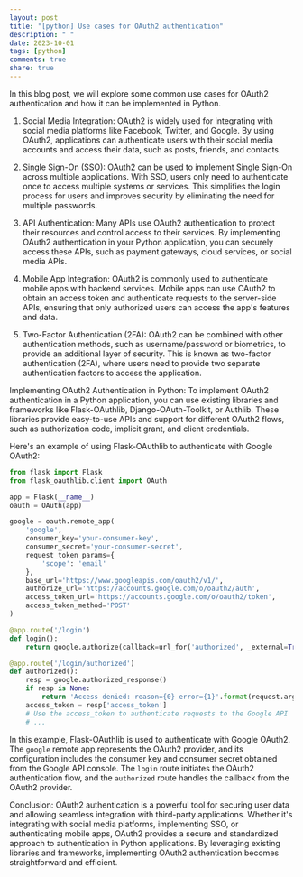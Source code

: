 ```yaml
---
layout: post
title: "[python] Use cases for OAuth2 authentication"
description: " "
date: 2023-10-01
tags: [python]
comments: true
share: true
---
```


In this blog post, we will explore some common use cases for OAuth2 authentication and how it can be implemented in Python.

1. Social Media Integration:
OAuth2 is widely used for integrating with social media platforms like Facebook, Twitter, and Google. By using OAuth2, applications can authenticate users with their social media accounts and access their data, such as posts, friends, and contacts.

2. Single Sign-On (SSO):
OAuth2 can be used to implement Single Sign-On across multiple applications. With SSO, users only need to authenticate once to access multiple systems or services. This simplifies the login process for users and improves security by eliminating the need for multiple passwords.

3. API Authentication:
Many APIs use OAuth2 authentication to protect their resources and control access to their services. By implementing OAuth2 authentication in your Python application, you can securely access these APIs, such as payment gateways, cloud services, or social media APIs.

4. Mobile App Integration:
OAuth2 is commonly used to authenticate mobile apps with backend services. Mobile apps can use OAuth2 to obtain an access token and authenticate requests to the server-side APIs, ensuring that only authorized users can access the app's features and data.

5. Two-Factor Authentication (2FA):
OAuth2 can be combined with other authentication methods, such as username/password or biometrics, to provide an additional layer of security. This is known as two-factor authentication (2FA), where users need to provide two separate authentication factors to access the application.

Implementing OAuth2 Authentication in Python:
To implement OAuth2 authentication in a Python application, you can use existing libraries and frameworks like Flask-OAuthlib, Django-OAuth-Toolkit, or Authlib. These libraries provide easy-to-use APIs and support for different OAuth2 flows, such as authorization code, implicit grant, and client credentials.

Here's an example of using Flask-OAuthlib to authenticate with Google OAuth2:

```python
from flask import Flask
from flask_oauthlib.client import OAuth

app = Flask(__name__)
oauth = OAuth(app)

google = oauth.remote_app(
    'google',
    consumer_key='your-consumer-key',
    consumer_secret='your-consumer-secret',
    request_token_params={
        'scope': 'email'
    },
    base_url='https://www.googleapis.com/oauth2/v1/',
    authorize_url='https://accounts.google.com/o/oauth2/auth',
    access_token_url='https://accounts.google.com/o/oauth2/token',
    access_token_method='POST'
)

@app.route('/login')
def login():
    return google.authorize(callback=url_for('authorized', _external=True))

@app.route('/login/authorized')
def authorized():
    resp = google.authorized_response()
    if resp is None:
        return 'Access denied: reason={0} error={1}'.format(request.args['error_reason'], request.args['error_description'])
    access_token = resp['access_token']
    # Use the access_token to authenticate requests to the Google API
    # ...
```

In this example, Flask-OAuthlib is used to authenticate with Google OAuth2. The `google` remote app represents the OAuth2 provider, and its configuration includes the consumer key and consumer secret obtained from the Google API console. The `login` route initiates the OAuth2 authentication flow, and the `authorized` route handles the callback from the OAuth2 provider.

Conclusion:
OAuth2 authentication is a powerful tool for securing user data and allowing seamless integration with third-party applications. Whether it's integrating with social media platforms, implementing SSO, or authenticating mobile apps, OAuth2 provides a secure and standardized approach to authentication in Python applications. By leveraging existing libraries and frameworks, implementing OAuth2 authentication becomes straightforward and efficient.